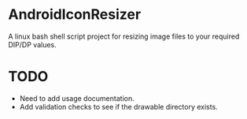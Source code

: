 # AndroidIconResizer
A linux bash shell script project for resizing image files to your required DIP/DP values.

# TODO
- Need to add usage documentation.
- Add validation checks to see if the drawable directory exists.
